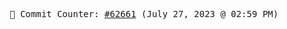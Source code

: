 <p align="center">
    <samp>
        📮 Commit Counter: <a href="https://github.com/Javascript-void0/Javascript-void0/commits/main">#62661</a> (July 27, 2023 @ 02:59 PM)
    </samp>
</p>